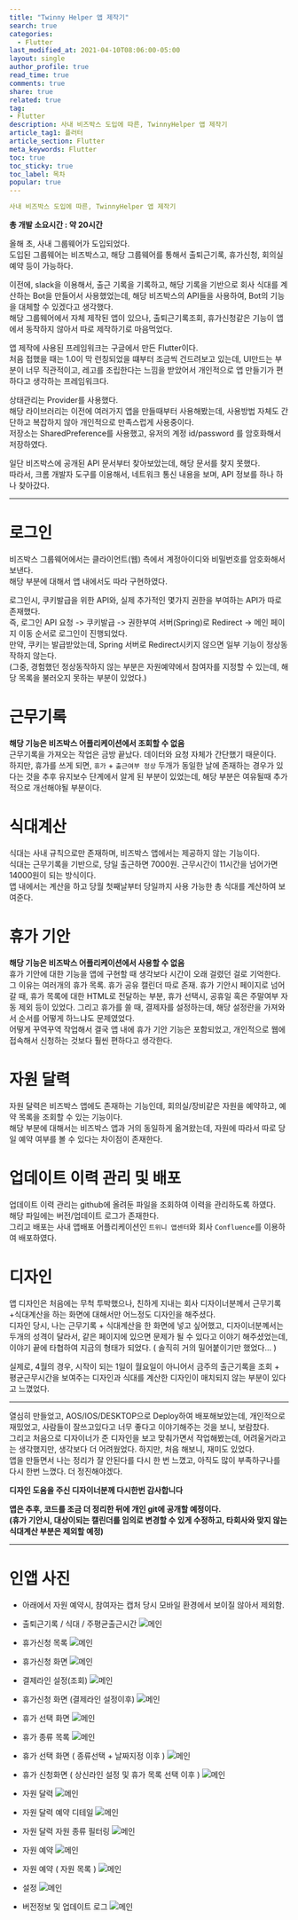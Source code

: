 ```yaml
---
title: "Twinny Helper 앱 제작기"
search: true
categories:
  - Flutter
last_modified_at: 2021-04-10T08:06:00-05:00
layout: single
author_profile: true
read_time: true
comments: true
share: true
related: true
tag:
- Flutter
description: 사내 비즈박스 도입에 따른, TwinnyHelper 앱 제작기
article_tag1: 플러터
article_section: Flutter
meta_keywords: Flutter
toc: true
toc_sticky: true
toc_label: 목차
popular: true
---
```


```yaml
사내 비즈박스 도입에 따른, TwinnyHelper 앱 제작기
```

**총 개발 소요시간 : 약 20시간**

올해 초, 사내 그룹웨어가 도입되었다.  
도입된 그룹웨어는 비즈박스고, 해당 그룹웨어를 통해서 출퇴근기록, 휴가신청, 회의실예약 등이 가능하다.  

이전에, slack을 이용해서, 출근 기록을 기록하고, 해당 기록을 기반으로 회사 식대를 계산하는 Bot을 만들어서 사용했었는데, 해당 비즈박스의 API들을 사용하여, Bot의 기능을 대체할 수 있겠다고 생각했다.  
해당 그룹웨어에서 자체 제작된 앱이 있으나, 출퇴근기록조회, 휴가신청같은 기능이 앱에서 동작하지 않아서 따로 제작하기로 마음먹었다.  

앱 제작에 사용된 프레임워크는 구글에서 만든 Flutter이다.  
처음 접했을 때는 1.0이 막 런칭되었을 떄부터 조금씩 건드려보고 있는데, UI만드는 부분이 너무 직관적이고, 레고를 조립한다는 느낌을 받았어서 개인적으로 앱 만들기가 편하다고 생각하는 프레임워크다.

상태관리는 Provider를 사용했다.  
해당 라이브러리는 이전에 여러가지 앱을 만들때부터 사용해봤는데, 사용방법 자체도 간단하고 복잡하지 않아 개인적으로 만족스럽게 사용중이다.  
저장소는 SharedPreference를 사용했고, 유저의 계정 id/password 를 암호화해서 저장하였다.

일단 비즈박스에 공개된 API 문서부터 찾아보았는데, 해당 문서를 찾지 못했다.  
따라서, 크롬 개발자 도구를 이용해서, 네트워크 통신 내용을 보며, API 정보를 하나 하나 찾아갔다.

---
# 로그인
비즈박스 그룹웨어에서는 클라이언트(웹) 측에서 계정아이디와 비밀번호를 암호화해서 보낸다.  
해당 부분에 대해서 앱 내에서도 따라 구현하였다.

로그인시, 쿠키발급을 위한 API와, 실제 추가적인 몇가지 권한을 부여하는 API가 따로 존재했다.  
즉, 로그인 API 요청 -> 쿠키발급 -> 권한부여 서버(Spring)로 Redirect -> 메인 페이지 이동 순서로 로그인이 진행되었다.  
만약, 쿠키는 발급받았는데, Spring 서버로 Redirect시키지 않으면 일부 기능이 정상동작하지 않는다.  
(그중, 경험했던 정상동작하지 않는 부분은 자원예약에서 참여자를 지정할 수 있는데, 해당 목록을 불러오지 못하는 부분이 있었다.)  

# 근무기록
**해당 기능은 비즈박스 어플리케이션에서 조회할 수 없음**  
근무기록을 가져오는 작업은 금방 끝났다. 데이터와 요청 자체가 간단했기 때문이다.  
하지만, 휴가를 쓰게 되면, `휴가` + `출근여부 정상` 두개가 동일한 날에 존재하는 경우가 있다는 것을 추후 유지보수 단계에서 알게 된 부분이 있었는데, 해당 부분은 여유될때 추가적으로 개선해야될 부분이다.

# 식대계산
식대는 사내 규칙으로만 존재하며, 비즈박스 앱에서는 제공하지 않는 기능이다.  
식대는 근무기록을 기반으로, 당일 출근하면 7000원. 근무시간이 11시간을 넘어가면 14000원이 되는 방식이다.  
앱 내에서는 계산을 하고 당월 첫째날부터 당일까지 사용 가능한 총 식대를 계산하여 보여준다.

# 휴가 기안
**해당 기능은 비즈박스 어플리케이션에서 사용할 수 없음**  
휴가 기안에 대한 기능을 앱에 구현할 때 생각보다 시간이 오래 걸렸던 걸로 기억한다.  
그 이유는 여러개의 휴가 목록. 휴가 공유 캘린더 따로 존재. 휴가 기안시 페이지로 넘어갈 때, 휴가 목록에 대한 HTML로 전달하는 부분, 휴가 선택시, 공휴일 혹은 주말여부 자동 제외 등이 있었다.
그리고 휴가를 쓸 때, 결제자를 설정하는데, 해당 설정란을 가져와서 순서를 어떻게 하느냐도 문제였었다.  
어떻게 꾸역꾸역 작업해서 결국 앱 내에 휴가 기안 기능은 포함되었고, 개인적으로 웹에 접속해서 신청하는 것보다 훨씬 편하다고 생각한다.

# 자원 달력
자원 달력은 비즈박스 앱에도 존재하는 기능인데, 회의실/장비같은 자원을 예약하고, 예약 목록을 조회할 수 있는 기능이다.  
해당 부분에 대해서는 비즈박스 앱과 거의 동일하게 옮겨왔는데, 자원에 따라서 따로 당일 예약 여부를 볼 수 있다는 차이점이 존재한다.

# 업데이트 이력 관리 및 배포
업데이트 이력 관리는 github에 올려둔 파일을 조회하여 이력을 관리하도록 하였다.  
해당 파일에는 버전/업데이트 로그가 존재한다.  
그리고 배포는 사내 앱배포 어플리케이션인 `트위니 앱센터`와 회사 `Confluence`를 이용하여 배포하였다.

# 디자인
앱 디자인은 처음에는 무척 투박했으나, 친하게 지내는 회사 디자이너분께서 근무기록+식대계산을 하는 화면에 대해서만 어느정도 디자인을 해주셨다.  
디자인 당시, 나는 근무기록 + 식대계산을 한 화면에 넣고 싶어했고, 디자이너분꼐서는 두개의 성격이 달라서, 같은 페이지에 있으면 문제가 될 수 있다고 이야기 해주셨었는데, 이야기 끝에 타협하여 지금의 형태가 되었다. ( 솔직히 거의 밀어붙이기만 했었다... )

실제로, 4월의 경우, 시작이 되는 1일이 월요일이 아니어서 금주의 출근기록을 조회 + 평균근무시간을 보여주는 디자인과 식대를 계산한 디자인이 매치되지 않는 부분이 있다고 느꼈었다.

---

열심히 만들었고, AOS/IOS/DESKTOP으로 Deploy하여 배포해보았는데, 개인적으로 재밌었고, 사람들이 잘쓰고있다고 너무 좋다고 이야기해주는 것을 보니, 보람찼다.  
그리고 처음으로 디자이너가 준 디자인을 보고 맞춰가면서 작업해봤는데, 어려울거라고는 생각했지만, 생각보다 더 어려웠었다. 하지만, 처음 해보니, 재미도 있었다.  
앱을 만들면서 나는 정리가 잘 안된다를 다시 한 번 느꼈고, 아직도 많이 부족하구나를 다시 한번 느꼈다. 더 정진해야겠다.

**디자인 도움을 주신 디자이너분께 다시한번 감사합니다**


**앱은 추후, 코드를 조금 더 정리한 뒤에 개인 git에 공개할 예정이다.**  
**(휴가 기안시, 대상이되는 캘린더를 임의로 변경할 수 있게 수정하고, 타회사와 맞지 않는 식대계산 부분은 제외할 예정)**


---
# 인앱 사진
* 아래에서 자원 예약시, 참여자는 캡처 당시 모바일 환경에서 보이질 않아서 제외함.

* 출퇴근기록 / 식대 / 주평균출근시간
![메인](../../../assets/image/twinny_helper/KakaoTalk_Photo_2021-04-10-07-00-16-1.jpeg)

* 휴가신청 목록
![메인](../../../assets/image/twinny_helper/KakaoTalk_Photo_2021-04-10-07-00-16-2.jpeg)

* 휴가신청 화면
![메인](../../../assets/image/twinny_helper/KakaoTalk_Photo_2021-04-10-07-00-16-3.jpeg)

* 결제라인 설정(조회)
![메인](../../../assets/image/twinny_helper/KakaoTalk_Photo_2021-04-10-07-00-16-4.jpeg)

* 휴가신청 화면 (결제라인 설정이후)
![메인](../../../assets/image/twinny_helper/KakaoTalk_Photo_2021-04-10-07-00-16-5.png)

* 휴가 선택 화면
![메인](../../../assets/image/twinny_helper/KakaoTalk_Photo_2021-04-10-07-00-16-6.jpeg)

* 휴가 종류 목록
![메인](../../../assets/image/twinny_helper/KakaoTalk_Photo_2021-04-10-07-00-16-7.jpeg)

* 휴가 선택 화면 ( 종류선택 + 날짜지정 이후 )
![메인](../../../assets/image/twinny_helper/KakaoTalk_Photo_2021-04-10-07-00-16-8.jpeg)

* 휴가 신청화면 ( 상신라인 설정 및 휴가 목록 선택 이후 )
![메인](../../../assets/image/twinny_helper/KakaoTalk_Photo_2021-04-10-07-00-16-9.png)

* 자원 달력
![메인](../../../assets/image/twinny_helper/KakaoTalk_Photo_2021-04-10-07-00-16-10.png)

* 자원 달력 예약 디테일
![메인](../../../assets/image/twinny_helper/KakaoTalk_Photo_2021-04-10-07-00-16-11.png)

* 자원 달력 자원 종류 필터링
![메인](../../../assets/image/twinny_helper/KakaoTalk_Photo_2021-04-10-07-00-16-12.png)

* 자원 예약
![메인](../../../assets/image/twinny_helper/KakaoTalk_Photo_2021-04-10-07-00-16-13.jpeg)

* 자원 예약 ( 자원 목록 )
![메인](../../../assets/image/twinny_helper/KakaoTalk_Photo_2021-04-10-07-00-16-14.jpeg)

* 설정
![메인](../../../assets/image/twinny_helper/KakaoTalk_Photo_2021-04-10-07-00-16-15.jpeg)

* 버전정보 및 업데이트 로그
![메인](../../../assets/image/twinny_helper/KakaoTalk_Photo_2021-04-10-07-00-16-16.jpeg)
